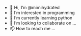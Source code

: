 - 👋 Hi, I’m @mimihydrated
- 👀 I’m interested in programming
- 🌱 I’m currently learning python
- 💞️ I’m looking to collaborate on ...
- 📫 How to reach me ...

<!---
mimihydrated/mimihydrated is a ✨ special ✨ repository because its `README.md` (this file) appears on your GitHub profile.
You can click the Preview link to take a look at your changes.
--->

